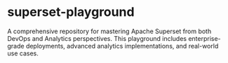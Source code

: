 # superset-playground
A comprehensive repository for mastering Apache Superset from both DevOps and Analytics perspectives. This playground includes enterprise-grade deployments, advanced analytics implementations, and real-world use cases.
